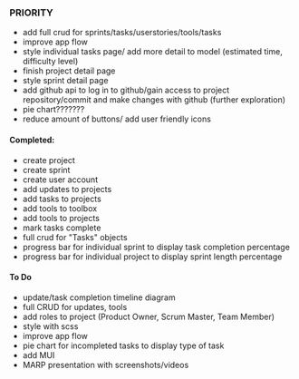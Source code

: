 ### PRIORITY
* add full crud for sprints/tasks/userstories/tools/tasks
* improve app flow
* style individual tasks page/ add more detail to model (estimated time, difficulty level)
* finish project detail page
* style sprint detail page
* add github api to log in to github/gain access to project repository/commit and make changes with github (further exploration)
* pie chart???????
* reduce amount of buttons/ add user friendly icons

#### Completed:
* create project
* create sprint
* create user account
* add updates to projects
* add tasks to projects
* add tools to toolbox
* add tools to projects
* mark tasks complete
* full crud for "Tasks" objects
* progress bar for individual sprint to display task completion percentage
* progress bar for individual project to display sprint length percentage


#### To Do
* update/task completion timeline diagram
* full CRUD for updates, tools
* add roles to project (Product Owner, Scrum Master, Team Member)
* style with scss
* improve app flow
* pie chart for incompleted tasks to display type of task
* add MUI 
* MARP presentation with screenshots/videos
